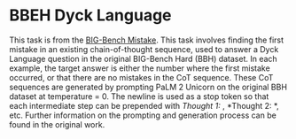 # BBEH Dyck Language

This task is from the [BIG-Bench Mistake](https://arxiv.org/pdf/2311.08516).
This task involves finding the first mistake in an existing chain-of-thought
sequence, used to answer a Dyck Language question in the original BIG-Bench Hard
(BBH) dataset. In each example, the target answer is either the number where the
first mistake occurred, or that there are no mistakes in the CoT sequence. These
CoT sequences are generated by prompting PaLM 2 Unicorn on the original BBH
dataset at temperature = 0. The newline is used as a stop token so that each
intermediate step can be prepended with *Thought 1:* , *Thought 2: *, etc.
Further information on the prompting and generation process can be found in the
original work.
